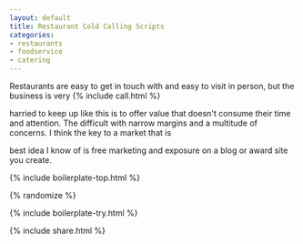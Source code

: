 ```yaml
---
layout: default
title: Restaurant Cold Calling Scripts
categories:
- restaurants
- foodservice
- catering
---
```

Restaurants are easy to get in touch with and easy to visit in person, but the business is very
{% include call.html %}

harried to keep up like this is to offer value that doesn't consume their time and attention. The
difficult with narrow margins and a multitude of concerns. I think the key to a market that is

best idea I know of is free marketing and exposure on a blog or award site you create.

{% include boilerplate-top.html %}

{% randomize %}

{% include boilerplate-try.html %}

{% include share.html %}